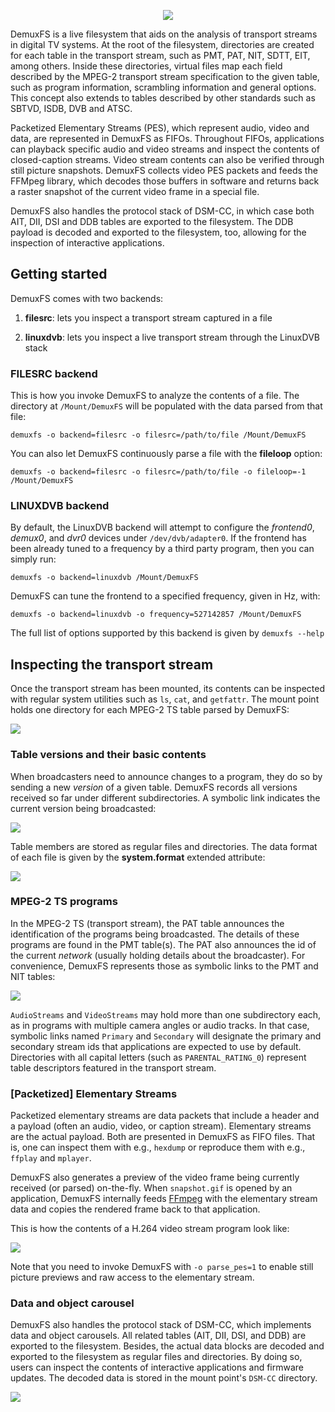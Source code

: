 <p align="center">
<img src="http://demuxfs.sourceforge.net/demuxfs.png"/>
</p>

DemuxFS is a live filesystem that aids on the analysis of transport streams in digital TV systems.
At the root of the filesystem, directories are created for each table in the transport stream, such as PMT, PAT, NIT, SDTT, EIT, among others. Inside these directories, virtual files map each field described by the MPEG-2 transport stream specification to the given table, such as program information, scrambling information and general options. This concept also extends to tables described by other standards such as SBTVD, ISDB, DVB and ATSC.

Packetized Elementary Streams (PES), which represent audio, video and data, are represented in DemuxFS as FIFOs. Throughout FIFOs, applications can playback specific audio and video streams and inspect the contents of closed-caption streams.
Video stream contents can also be verified through still picture snapshots. DemuxFS collects video PES packets and feeds the FFMpeg library, which decodes those buffers in software and returns back a raster snapshot of the current video frame in a special file.

DemuxFS also handles the protocol stack of DSM-CC, in which case both AIT, DII, DSI and DDB tables are exported to the filesystem. The DDB payload is decoded and exported to the filesystem, too, allowing for the inspection of interactive applications.

## Getting started

DemuxFS comes with two backends:

1. **filesrc**: lets you inspect a transport stream captured in a file

2. **linuxdvb**: lets you inspect a live transport stream through the LinuxDVB stack

### FILESRC backend

This is how you invoke DemuxFS to analyze the contents of a file. The directory at ```/Mount/DemuxFS``` will be populated with the data parsed from that file:

```shell
demuxfs -o backend=filesrc -o filesrc=/path/to/file /Mount/DemuxFS
```

You can also let DemuxFS continuously parse a file with the **fileloop** option:
```shell
demuxfs -o backend=filesrc -o filesrc=/path/to/file -o fileloop=-1 /Mount/DemuxFS
```

### LINUXDVB backend

By default, the LinuxDVB backend will attempt to configure the *frontend0*, *demux0*, and *dvr0* devices under ```/dev/dvb/adapter0```. If the frontend has been already tuned to a frequency by a third party program, then you can simply run:
```shell
demuxfs -o backend=linuxdvb /Mount/DemuxFS
```

DemuxFS can tune the frontend to a specified frequency, given in Hz, with:
```shell
demuxfs -o backend=linuxdvb -o frequency=527142857 /Mount/DemuxFS
```

The full list of options supported by this backend is given by ```demuxfs --help```

## Inspecting the transport stream

Once the transport stream has been mounted, its contents can be inspected with regular system utilities such as ```ls```, ```cat```, and ```getfattr```. The mount point holds one directory for each MPEG-2 TS table parsed by DemuxFS:

<img src="http://lucasvr.github.io/demuxfs/example-rootfs.svg"/>

### Table versions and their basic contents

When broadcasters need to announce changes to a program, they do so by sending a new *version* of a given table. DemuxFS records all versions received so far under different subdirectories. A symbolic link indicates the current version being broadcasted:

<img src="http://lucasvr.github.io/demuxfs/example-pat.svg"/>

Table members are stored as regular files and directories. The data format of each file is given by the **system.format** extended attribute:

<img src="http://lucasvr.github.io/demuxfs/example-getfattr.svg"/>

### MPEG-2 TS programs

In the MPEG-2 TS (transport stream), the PAT table announces the identification of the programs being broadcasted. The details of these programs are found in the PMT table(s). The PAT also announces the id of the current *network* (usually holding details about the broadcaster). For convenience, DemuxFS represents those as symbolic links to the PMT and NIT tables:

<img src="http://lucasvr.github.io/demuxfs/example-pat_symlinks.svg"/>

```AudioStreams``` and ```VideoStreams``` may hold more than one subdirectory each, as in programs with multiple camera angles or audio tracks. In that case, symbolic links named ```Primary``` and ```Secondary``` will designate the primary and secondary stream ids that applications are expected to use by default. Directories with all capital letters (such as ```PARENTAL_RATING_0```) represent table descriptors featured in the transport stream.

### [Packetized] Elementary Streams

Packetized elementary streams are data packets that include a header and a payload (often an audio, video, or caption stream). Elementary streams are the actual payload. Both are presented in DemuxFS as FIFO files. That is, one can inspect them with e.g., ```hexdump``` or reproduce them with e.g., ```ffplay``` and ```mplayer```.

DemuxFS also generates a preview of the video frame being currently received (or parsed) on-the-fly. When ```snapshot.gif``` is opened by an application, DemuxFS internally feeds [FFmpeg](https://ffmpeg.org) with the elementary stream data and copies the rendered frame back to that application.

This is how the contents of a H.264 video stream program look like:

<img src="http://lucasvr.github.io/demuxfs/example-pmt.svg"/>

Note that you need to invoke DemuxFS with ```-o parse_pes=1``` to enable still picture previews and raw access to the elementary stream.

### Data and object carousel

DemuxFS also handles the protocol stack of DSM-CC, which implements data and object carousels. All related tables (AIT, DII, DSI, and DDB) are exported to the filesystem. Besides, the actual data blocks are decoded and exported to the filesystem as regular files and directories. By doing so, users can inspect the contents of interactive applications and firmware updates. The decoded data is stored in the mount point's ```DSM-CC``` directory.

<img src="http://lucasvr.github.io/demuxfs/example-dsmcc.svg"/>
